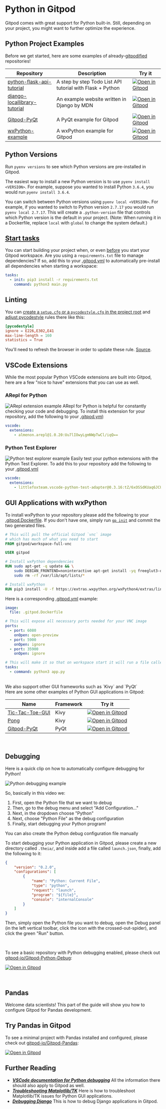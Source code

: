 # Python in Gitpod

Gitpod comes with great support for Python built-in. Still, depending on your project, you might want to further optimize the experience.

## Python Project Examples

Before we get started, here are some examples of already-[gitpodified](https://www.gitpod.io/blog/gitpodify/) repositories!

<div class="table-container">

| Repository                                                                                                |                                                                                                              Description |                                        Try it |
-----------|-----------------------------------------------------------|----------------------------------------------------
| [python-flask-api-tutorial](https://github.com/breatheco-de/python-flask-api-tutorial) | A step by step Todo List API tutorial with Flask + Python | [![Open in Gitpod](https://gitpod.io/button/open-in-gitpod.svg)](https://gitpod.io/#https://github.com/breatheco-de/python-flask-api-tutorial) |
| [django-locallibrary-tutorial](https://github.com/gitpod-io/django-locallibrary-tutorial) | An example website written in Django by MDN | [![Open in Gitpod](https://gitpod.io/button/open-in-gitpod.svg)](https://gitpod.io/#https://github.com/gitpod-io/django-locallibrary-tutorial) |
| [Gitpod-PyQt](https://github.com/gitpod-io/Gitpod-PyQt) | A PyQt example for Gitpod | [![Open in Gitpod](https://gitpod.io/button/open-in-gitpod.svg)](https://gitpod.io/#https://github.com/gitpod-io/Gitpod-PyQt) |
| [wxPython-example](https://github.com/gitpod-io/wxPython-example) | A wxPython example for Gitpod | [![Open in Gitpod](https://gitpod.io/button/open-in-gitpod.svg)](https://gitpod.io/#https://github.com/gitpod-io/wxPython-example) |

</div>

## Python Versions

Run `pyenv versions` to see which Python versions are pre-installed in Gitpod.

The easiest way to install a new Python version is to use `pyenv install <VERSION>`. For example, suppose you wanted to install Python `3.6.4`, you would run `pyenv install 3.6.4`.

You can switch between Python versions using `pyenv local <VERSION>`. For example, if you wanted to switch to Python version `2.7.17` you would run `pyenv local 2.7.17`. This will create a `.python-version` file that controls which Python version is the default in your project. (Note: When running it in a Dockerfile, replace `local` with `global` to change the system default.)

## [Start tasks](https://www.gitpod.io/docs/config-start-tasks/)

You can start building your project when, or even [before](https://www.gitpod.io/docs/prebuilds/) you start your Gitpod workspace. Are you using a `requirements.txt` file to manage dependencies? If so, add this to your [.gitpod.yml](https://www.gitpod.io/docs/config-gitpod-file/) to automatically pre-install all dependencies when starting a workspace:
```yaml
tasks:
  - init: pip3 install -r requirements.txt
    command: python3 main.py
```

## Linting

You can [create a `setup.cfg` or a `pycodestyle.cfg` in the project root](https://github.com/palantir/python-language-server#configuration) and [adjust pycodestyle](http://pycodestyle.pycqa.org/en/latest/intro.html#configuration) rules there like this:

```toml
[pycodestyle]
ignore = E226,E302,E41
max-line-length = 160
statistics = True
```

You'll need to refresh the browser in order to update these rule. [Source](https://github.com/gitpod-io/gitpod/issues/640#issuecomment-506622491).

## VSCode Extensions
While the most popular Python VSCode extensions are built into Gitpod, here are a few "nice to have" extensions that you can use as well.

### ARepl for Python
![ARepl extension example](../images/AReplExample.gif)
ARepl for Python is helpful for constantly checking your code and debugging.
To install this extension for your repository, add the following to your [.gitpod.yml](https://www.gitpod.io/docs/config-gitpod-file/):
```yaml
vscode:
  extensions:
    - almenon.arepl@1.0.20:Uu7lIOwyLgmNWpTwCl/iqQ==
```
### Python Test Explorer
![Python test explorer example](../images/python_Test_In_Gitpod.png)
Easily test your python extensions with the Python Test Explorer.
To add this to your repository add the following to your [.gitpod.yml](https://www.gitpod.io/docs/config-gitpod-file/)
```yaml
vscode:
  extensions:
    - littlefoxteam.vscode-python-test-adapter@0.3.16:tZ/6xOSSdKUaq6JCUVkD+A==
```

## GUI Applications with wxPython

To install wxPython to your repository please add the following to your [.gitpod.Dockerfile](https://www.gitpod.io/docs/config-docker/). If you don't have one, simply run [`gp init`](https://www.gitpod.io/docs/command-line-interface/) and commit the two generated files.

```dockerfile
# This will pull the official Gitpod `vnc` image
# which has much of what you need to start
FROM gitpod/workspace-full-vnc

USER gitpod

# Install wxPython dependencies
RUN sudo apt-get -q update && \
    sudo DEBIAN_FRONTEND=noninteractive apt-get install -yq freeglut3-dev python3.7-dev libpython3.7-dev libgl1-mesa-dev libglu1-mesa-dev libgstreamer-plugins-base1.0-dev libgtk-3-dev libnotify-dev libsdl2-dev libwebkit2gtk-4.0-dev libxtst-dev libgtk2.0-dev && \
    sudo rm -rf /var/lib/apt/lists/*

# Install wxPython
RUN pip3 install -U -f https://extras.wxpython.org/wxPython4/extras/linux/gtk3/ubuntu-18.04/ wxPython
```

Here is a corresponding [.gitpod.yml](https://www.gitpod.io/docs/config-gitpod-file/) example:

```yaml
image:
  file: .gitpod.Dockerfile

# This will expose all necessary ports needed for your VNC image
ports:
  - port: 6080
    onOpen: open-preview
  - port: 5900
    onOpen: ignore
  - port: 35900
    onOpen: ignore

# This will make it so that on workspace start it will run a file called `app.py`
tasks:
  - command: python3 app.py
```
<br>
We also support other GUI frameworks such as `Kivy` and `PyQt`
<br>
Here are some other examples of Python GUI applications in Gitpod:

<div class="table-container">

| Name             | Framework | Try it |
|------------------|----------------|-----------|
| [Tic-Tac-Toe-GUI](https://github.com/JesterOrNot/Tic-Tac-Toe-GUI)  | Kivy | [![Open in Gitpod](https://gitpod.io/button/open-in-gitpod.svg)](https://gitpod.io/#https://github.com/JesterOrNot/Tic-Tac-Toe-GUI) |
| [Pong](https://github.com/JesterOrNot/Pong) | Kivy | [![Open in Gitpod](https://gitpod.io/button/open-in-gitpod.svg)](https://gitpod.io/#https://github.com/JesterOrNot/Pong) |
| [Gitpod-PyQt](https://github.com/gitpod-io/Gitpod-PyQt) | PyQt | [![Open in Gitpod](https://gitpod.io/button/open-in-gitpod.svg)](https://gitpod.io/#https://github.com/gitpod-io/Gitpod-PyQt) |

</div>

<br>

## Debugging
Here is a quick clip on how to automatically configure debugging for Python!

![Python debugging example](../images/PythonDebug.gif)

So, basically in this video we:
1. First, open the Python file that we want to debug
2. Then, go to the debug menu and select "Add Configuration..."
3. Next, in the dropdown choose "Python"
4. Next, choose "Python File" as the debug configuration
5. Finally, start debugging your Python program!

You can also create the Python debug configuration file manually

To start debugging your Python application in Gitpod, please create a new directory called `.theia/`, and inside add a file called `launch.json`, finally, add the following to it:
```json
{
    "version": "0.2.0",
    "configurations": [
        {
            "name": "Python: Current File",
            "type": "python",
            "request": "launch",
            "program": "${file}",
            "console": "internalConsole"
        }
    ]
}
```
Then, simply open the Python file you want to debug, open the Debug panel (in the left vertical toolbar, click the icon with the crossed-out-spider), and click the green "Run" button.

<br>


To see a basic repository with Python debugging enabled, please check out [gitpod-io/Gitpod-Python-Debug](https://github.com/gitpod-io/Gitpod-Python-Debug):

[![Open in Gitpod](https://gitpod.io/button/open-in-gitpod.svg)](https://gitpod.io/#https://github.com/gitpod-io/Gitpod-Python-Debug)

<br>

## Pandas

Welcome data scientists! This part of the guide will show you how to configure Gitpod for Pandas development.

## Try Pandas in Gitpod

To see a minimal project with Pandas installed and configured, please check out [gitpod-io/Gitpod-Pandas](https://github.com/gitpod-io/Gitpod-Pandas):

[![Open in Gitpod](https://gitpod.io/button/open-in-gitpod.svg)](https://gitpod.io/#https://github.com/gitpod-io/Gitpod-Pandas)

## Further Reading

* ***[VSCode documentation for Python debugging](https://code.visualstudio.com/docs/python/debugging)*** All the information there should also apply to Gitpod as well.
* ***[Troubleshooting Matplotlib/TK](https://github.com/gitpod-io/gitpod/issues/795)*** Here is how to troubleshoot Matplotlib/TK issues for Python GUI applications.
* ***[Debugging Django](https://community.gitpod.io/t/django-debugging/381/6)*** This is how to debug Django applications in Gitpod.
